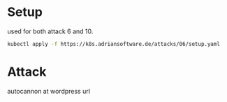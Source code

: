 # Setup

used for both attack 6 and 10.

```bash
kubectl apply -f https://k8s.adriansoftware.de/attacks/06/setup.yaml
```


# Attack

autocannon at wordpress url